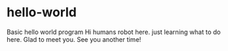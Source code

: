 # hello-world
Basic hello world program
Hi humans robot here.  just learning what to do here.
Glad to meet you.  See you another time!
